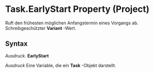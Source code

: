 
# Task.EarlyStart Property (Project)

Ruft den frühesten möglichen Anfangstermin eines Vorgangs ab. Schreibgeschützter  **Variant** -Wert.


## Syntax

 _Ausdruck_. **EarlyStart**

 _Ausdruck_ Eine Variable, die ein **Task** -Objekt darstellt.

